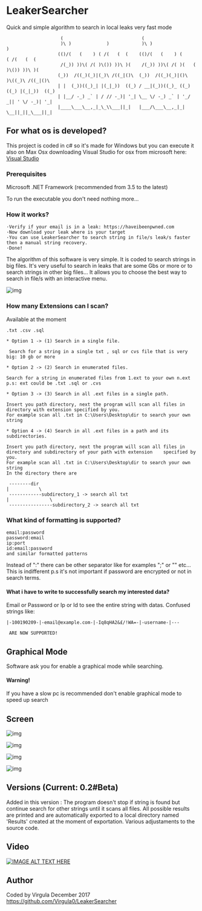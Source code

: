 # LeakerSearcher
Quick and simple algorithm to search in local leaks very fast mode
```
                    (                             (                                    
                    )\ )             )            )\ )                     )           
                   (()/(   (    ) ( /(   (  (    (()/(   (    ) (       ( /(   (  (    
                    /(_)) ))\( /( )\()) ))\ )(    /(_)) ))\( /( )(   (  )\()) ))\ )(   
                   (_))  /((_)(_)|(_)\ /((_|()\  (_))  /((_)(_)|()\  )\((_)\ /((_|()\  
                   | |  (_))((_)_| |(_|_))  ((_) / __|(_))((_)_ ((_)((_) |(_|_))  ((_) 
                   | |__/ -_) _` | / // -_)| '_| \__ \/ -_) _` | '_/ _|| ' \/ -_)| '_| 
                   |____\___\__,_|_\_\\___||_|   |___/\___\__,_|_| \__||_||_\___||_|   
 ```                                                                 

## For what os is developed?
This project is coded in c# so it's made for Windows but you can execute it also on Max Osx downloading Visual Studio for osx from microsoft here:  [Visual Studio](https://www.visualstudio.com/it/vs/visual-studio-mac/)

  ### Prerequisites
  Microsoft .NET Framework (recommended from 3.5 to the latest)

  To run the executable you don't need nothing more...

  ### How it works?
  ```
  ·Verify if your email is in a leak: https://haveibeenpwned.com 
  ·Now download your leak where is your target 
  ·You can use LeakerSearcher to search string in file/s leak/s faster then a manual string recovery. 
  ·Done! 
  ```
  The algorithm of this software is very simple. It is coded to search strings in big files. It's very useful to search in leaks that are some Gbs or more or to search strings in other big files...
  It allows you to choose the best way to search in file/s with an interactive menu.

  ![img](https://i.imgur.com/Au1hLVo.png)

  ### How many Extensions can I scan?

   Available at the moment 
   ```
   .txt .csv .sql
   ```
   
   
    * Option 1 -> (1) Search in a single file. 

     Search for a string in a single txt , sql or cvs file that is very big: 10 gb or more

    * Option 2 -> (2) Search in enumerated files.

    Search for a string in enumerated files from 1.ext to your own n.ext 
    p.s: ext could be .txt .sql or .cvs

    * Option 3 -> (3) Search in all .ext files in a single path.

    Insert you path directory, next the program will scan all files in directory with extension specified by you.
    For example scan all .txt in C:\Users\Desktop\dir to search your own string

    * Option 4 -> (4) Search in all .ext files in a path and its subdirectories.

    Insert you path directory, next the program will scan all files in directory and subdirectory of your path with extension    specified by you.
    For example scan all .txt in C:\Users\Desktop\dir to search your own string
    In the directory there are
     
     --------dir
    |           \
     ------------subdirectory_1 -> search all txt
    |               \
     ----------------subdirectory_2 -> search all txt
     
 
 ### What kind of formatting is supported?
  ```
  email:password
  password:email
  ip:port
  id:email:password
  and similar formatted patterns
  ```
  Instead of ":" there can be other separator like for examples ";" or "\" etc... This is indifferent
  p.s it's not important if password are encrypted or not in search terms.
  
   #### What i have to write to successfully search my interested data?
   Email or Password or Ip or Id to see the entire string with datas.
   Confused strings like: 
   ```
   |-100190209-|-email@example.com-|-Iq8qHA2&£/!WA=-|-username-|--- 
   ```
     ARE NOW SUPPORTED!
 
 ## Graphical Mode
 
 Software ask you for enable a graphical mode while searching.
 
 #### Warning!
 
 If you have a slow pc is recommended don't enable graphical mode to speed up search 
 
 ## Screen
 
 ![img](https://i.imgur.com/9OBUByF.png)
 
 ![img](https://i.imgur.com/Zx5yh17.png)
 
 ![img](https://i.imgur.com/y3OM0F1.png)
 
 ![img](https://i.imgur.com/uKZkbtD.png)
 
 ## Versions (Current: 0.2#Beta)
Added in this version :
The program doesn't stop if string is found but continue search for other strings until it scans all files.
All possible results are printed and are automatically exported to a local directory named 'Results' created at the moment of exportation.
Various adjustaments to the source code.
 
 ## Video
 [![IMAGE ALT TEXT HERE](https://i.imgur.com/ZF6qEy1.jpg)](https://www.youtube.com/watch?v=OXG3YNKDXKE)
 ## Author
 
 Coded by Virgula December 2017 
 https://github.com/Virgula0/LeakerSearcher
 
